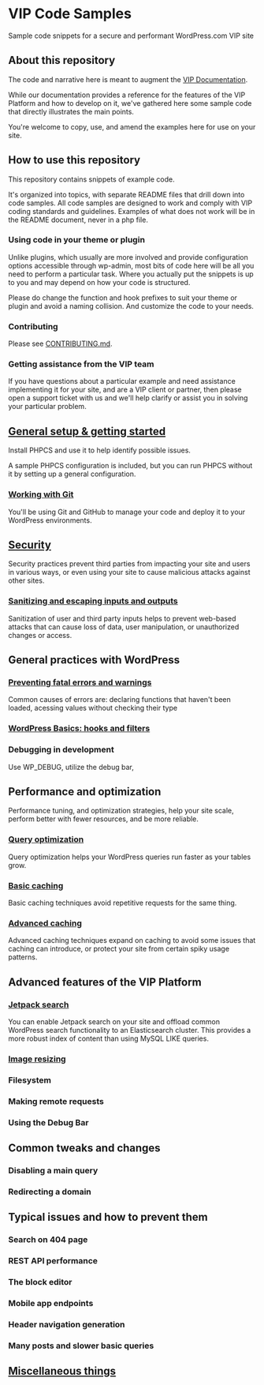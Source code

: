 # VIP Code Samples
Sample code snippets for a secure and performant WordPress.com VIP site

## About this repository
The code and narrative here is meant to augment the [VIP Documentation](https://wpvip.com/documentation/).

While our documentation provides a reference for
the features of the VIP Platform and how to develop on it, we've gathered here some sample code that directly
illustrates the main points.

You're welcome to copy, use, and amend the  examples here for use on your site.

## How to use this repository
This repository contains snippets of example code.

It's organized into topics, with separate README files that drill down into code samples. All code samples are designed to work and comply with VIP coding standards and guidelines. Examples of what does not work will be in the README document, never in a php file.

### Using code in your theme or plugin
Unlike plugins, which usually are more involved and provide configuration options accessible through wp-admin,
most bits of code here will be all you need to perform a particular task. Where you actually put the snippets
is up to you and may depend on how your code is structured.

Please do change the function and hook prefixes to suit your theme or plugin and avoid a naming collision. And customize the code
to your needs.

### Contributing

Please see [CONTRIBUTING.md](CONTRIBUTING.md).

### Getting assistance from the VIP team
If you have questions about a
particular example and need assistance implementing it for your site, and are a VIP client or partner,
then please open a support ticket with us and we'll help clarify or assist you in solving your particular
problem.

## [General setup & getting started](00-getting-started)
Install PHPCS and use it to help identify possible issues.

A sample PHPCS configuration is included, but you can run PHPCS without it by setting up a general configuration.

### [Working with Git](001-working-with-git)
You'll be using Git and GitHub to manage your code and deploy it to your WordPress environments.

## [Security](10-security)
Security practices prevent third parties from impacting your site and users in various ways, or even using your
site to cause malicious attacks against other sites.

### [Sanitizing and escaping inputs and outputs](10-security)
Sanitization of user and third party inputs helps to prevent web-based attacks that can cause loss of data, user manipulation,
or unauthorized changes or access.

## General practices with WordPress

### [Preventing fatal errors and warnings](20-preventing-bad-things)
Common causes of errors are: declaring functions that haven't been loaded, acessing values without checking their type

### [WordPress Basics: hooks and filters](30-basics)

### Debugging in development
Use WP_DEBUG, utilize the debug bar,

## Performance and optimization
Performance tuning, and optimization strategies, help your site scale, perform better with fewer resources, and be more
reliable.

### [Query optimization](60-query-optimization)
Query optimization helps your WordPress queries run faster as your tables grow.

### [Basic caching](70-basic-caching)
Basic caching techniques avoid repetitive requests for the same thing.

### [Advanced caching](80-advanced-caching)
Advanced caching techniques expand on caching to avoid some issues that caching can introduce, or protect your site from
certain spiky usage patterns.

## Advanced features of the VIP Platform

### [Jetpack search](110-jetpack-search)
You can enable Jetpack search on your site and offload common WordPress search functionality to an Elasticsearch cluster. This provides a more robust index of content than using MySQL LIKE queries.

### [Image resizing](120-images)

### Filesystem

### Making remote requests

### Using the Debug Bar

## Common tweaks and changes

### Disabling a main query

### Redirecting a domain

## Typical issues and how to prevent them

### Search on 404 page

### REST API performance

### The block editor

### Mobile app endpoints

### Header navigation generation

### Many posts and slower basic queries

## [Miscellaneous things](999-misc)
